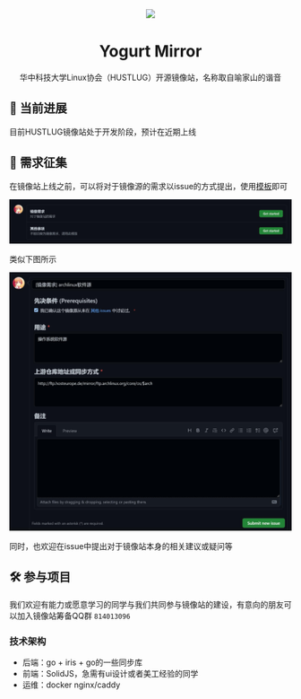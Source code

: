 <div align=center>
<img src="statics/yogurt-sync.ico" height=100px/>
</div>

<h1 align="center">
    Yogurt Mirror
</h1>

<p align="center">
  华中科技大学Linux协会（HUSTLUG）开源镜像站，名称取自喻家山的谐音
</p>

## 🚩 当前进展
目前HUSTLUG镜像站处于开发阶段，预计在近期上线
## 🔎 需求征集
在镜像站上线之前，可以将对于镜像源的需求以issue的方式提出，使用[模板](https://github.com/HUSTLUG/yogurt-mirror/issues/new?assignees=&labels=Mirror+Request&template=mirror_request.yaml&title=%5B%E9%95%9C%E5%83%8F%E9%9C%80%E6%B1%82%5D+)即可

![](statics/mirror_request.jpg)

类似下图所示

![](statics/mirror_request_example.jpg)

同时，也欢迎在issue中提出对于镜像站本身的相关建议或疑问等
## 🛠 参与项目
我们欢迎有能力或愿意学习的同学与我们共同参与镜像站的建设，有意向的朋友可以加入镜像站筹备QQ群 `814013096`
### 技术架构
+ 后端：go + iris + go的一些同步库
+ 前端：SolidJS，急需有ui设计或者美工经验的同学
+ 运维：docker nginx/caddy

